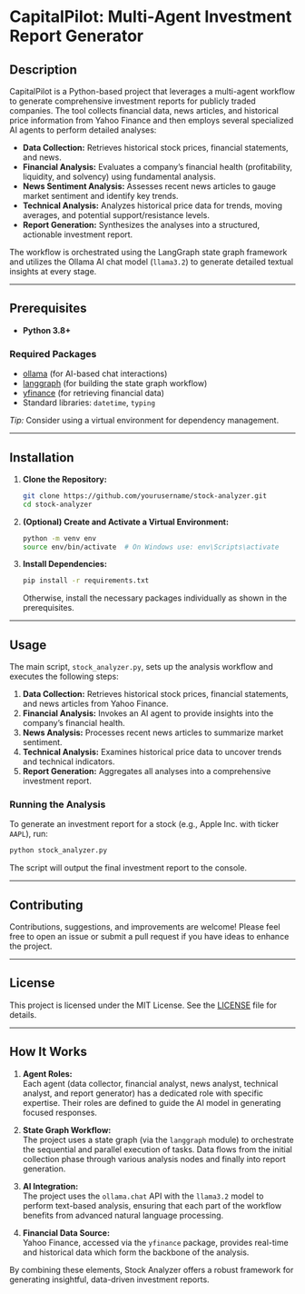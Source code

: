 # CapitalPilot: Multi-Agent Investment Report Generator

## Description

CapitalPilot is a Python-based project that leverages a multi-agent workflow to generate comprehensive investment reports for publicly traded companies. The tool collects financial data, news articles, and historical price information from Yahoo Finance and then employs several specialized AI agents to perform detailed analyses:

- **Data Collection:** Retrieves historical stock prices, financial statements, and news.
- **Financial Analysis:** Evaluates a company’s financial health (profitability, liquidity, and solvency) using fundamental analysis.
- **News Sentiment Analysis:** Assesses recent news articles to gauge market sentiment and identify key trends.
- **Technical Analysis:** Analyzes historical price data for trends, moving averages, and potential support/resistance levels.
- **Report Generation:** Synthesizes the analyses into a structured, actionable investment report.

The workflow is orchestrated using the LangGraph state graph framework and utilizes the Ollama AI chat model (`llama3.2`) to generate detailed textual insights at every stage.

---

## Prerequisites

- **Python 3.8+**

### Required Packages

- [ollama](https://github.com/ollama/ollama) (for AI-based chat interactions)
- [langgraph](https://github.com/langgraph/langgraph) (for building the state graph workflow)
- [yfinance](https://pypi.org/project/yfinance/) (for retrieving financial data)
- Standard libraries: `datetime`, `typing`

*Tip:* Consider using a virtual environment for dependency management.

---

## Installation

1. **Clone the Repository:**

   ```bash
   git clone https://github.com/yourusername/stock-analyzer.git
   cd stock-analyzer
   ```

2. **(Optional) Create and Activate a Virtual Environment:**

   ```bash
   python -m venv env
   source env/bin/activate  # On Windows use: env\Scripts\activate
   ```

3. **Install Dependencies:**


   ```bash
   pip install -r requirements.txt
   ```

   Otherwise, install the necessary packages individually as shown in the prerequisites.

---

## Usage

The main script, `stock_analyzer.py`, sets up the analysis workflow and executes the following steps:

1. **Data Collection:** Retrieves historical stock prices, financial statements, and news articles from Yahoo Finance.
2. **Financial Analysis:** Invokes an AI agent to provide insights into the company’s financial health.
3. **News Analysis:** Processes recent news articles to summarize market sentiment.
4. **Technical Analysis:** Examines historical price data to uncover trends and technical indicators.
5. **Report Generation:** Aggregates all analyses into a comprehensive investment report.

### Running the Analysis

To generate an investment report for a stock (e.g., Apple Inc. with ticker `AAPL`), run:

```bash
python stock_analyzer.py
```

The script will output the final investment report to the console.

---

## Contributing

Contributions, suggestions, and improvements are welcome! Please feel free to open an issue or submit a pull request if you have ideas to enhance the project.

---

## License

This project is licensed under the MIT License. See the [LICENSE](LICENSE) file for details.

---

## How It Works

1. **Agent Roles:**  
   Each agent (data collector, financial analyst, news analyst, technical analyst, and report generator) has a dedicated role with specific expertise. Their roles are defined to guide the AI model in generating focused responses.

2. **State Graph Workflow:**  
   The project uses a state graph (via the `langgraph` module) to orchestrate the sequential and parallel execution of tasks. Data flows from the initial collection phase through various analysis nodes and finally into report generation.

3. **AI Integration:**  
   The project uses the `ollama.chat` API with the `llama3.2` model to perform text-based analysis, ensuring that each part of the workflow benefits from advanced natural language processing.

4. **Financial Data Source:**  
   Yahoo Finance, accessed via the `yfinance` package, provides real-time and historical data which form the backbone of the analysis.

By combining these elements, Stock Analyzer offers a robust framework for generating insightful, data-driven investment reports.
